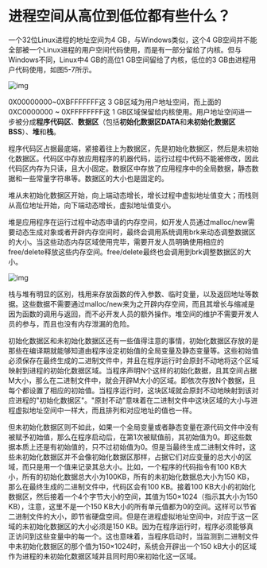 # 进程空间从高位到低位都有些什么？

一个32位Linux进程的地址空间为4 GB，与Windows类似，这个4 GB空间并不能全部被一个Linux进程的用户空间代码使用，而是有一部分留给了内核。但与Windows不同，Linux中4 GB的高位1 GB空间留给了内核，低位的3 GB由进程用户代码使用，如图5-7所示。

![img](http://images.51cto.com/files/uploadimg/20100603/123457318.jpg)

0X00000000~0XBFFFFFFF这 3 GB区域为用户地址空间，而上面的0XC0000000 ~ 0XFFFFFFFF这 1 GB区域保留给内核使用。用户地址空间进一步被分成**程序代码区**、**数据区**（包括**初始化数据区DATA**和**未初始化数据区BSS**）、**堆**和**栈**。

程序代码区占据最底端，紧接着往上为数据区，先是初始化数据区，然后是未初始化数据区。代码区中存放应用程序的机器代码，运行过程中代码不能被修改，因此代码区内存为只读，且大小固定。数据区中存放了应用程序中的全局数据，静态数据和一些常量字符串等。数据区的大小也是固定的。

堆从未初始化数据区开始，向上端动态增长，增长过程中虚拟地址值变大；而栈则从高位地址开始，向下端动态增长，虚拟地址值变小。

堆是应用程序在运行过程中动态申请的内存空间，如开发人员通过malloc/new需要动态生成对象或者开辟内存空间时，最终会调用系统调用brk来动态调整数据区的大小。当这些动态内存区域使用完毕，需要开发人员明确使用相应的free/delete释放这些内存空间。free/delete最终也会调用到brk调整数据区的大小。

![img](http://images.51cto.com/files/uploadimg/20100603/123514929.jpg)



栈与堆有明显的区别，栈用来存放函数的传入参数、临时变量，以及返回地址等数据。这些数据不需要通过malloc/new来为之开辟内存空间，而且其增长与缩减是因为函数的调用与返回，而不必开发人员的额外操作。堆空间的维护不需要开发人员的参与，而且也没有内存泄漏的危险。

 初始化数据区和未初始化数据区还有一些值得注意的事情，初始化数据区存放的是那些在编译期就能够知道由程序设定初始值的全局变量及静态变量等。这些初始值必须保存在最终生成的二进制文件中，并且在程序运行时会原封不动地将这个区域映射到进程的初始化数据区域。当程序声明N个这样的初始化数据，且其空间占据M大小，那么在二进制文件中，就会开辟M大小的区域。即依次存放N个数据，且每个都设置了相应的初始值。当程序运行时，这块区域就会原封不动地映射到该对应进程的"初始化数据区"。"原封不动"意味着在二进制文件中这块区域的大小与进程虚拟地址空间中一样大，而且排列和对应地址的值也一样。

但未初始化数据区则不如此，如果一个全局变量或者静态变量在源代码文件中没有被赋予初始值，那么在程序启动后，在第1次被赋值前，其初始值为0。即这些数据本质上还是有初始值的，只不过初始值为0。但是当最终生成二进制文件时，这些未初始化数据区并不会像初始化数据区那样，占据它们对应变量的总大小的区域，而只是用一个值来记录其总大小。比如，一个程序的代码指令有100 KB大小，所有的初始化数据总大小为100KB，所有的未初始化数据总大小为150 KB，那么在最终生成的二进制文件中，代码区会有100 KB。接着100 KB大小的初始化数据区，然后接着一个4个字节大小的空间，其值为150×1024（指示其大小为150 KB），注意，这里不是一个150 KB大小的所有单元值都为0的空间。这样可以节省二进制文件的大小，即节省硬盘空间。但是在进程虚拟地址空间中，对应于这一区域的未初始化数据区的大小必须是150 KB。因为在程序运行时，程序必须能够真正访问到这些变量中的每一个。这也意味着，当程序启动时，当监测到二进制文件中未初始化数据区的那个值为150×1024时，系统会开辟出一个150 kB大小的区域作为进程的未初始化数据区域并且同时用0来初始化这一区域。
